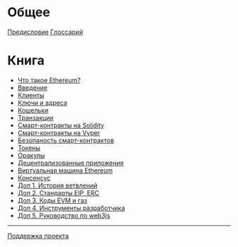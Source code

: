 # Общее

[Предисловие](./1_предисловие.md)
[Глоссарий](./2_глоссарий.md)

# Книга

- [Что такое Ethereum?](./kniga/что_такое_ethereum.md)
- [Введение](./kniga/введение.md)
- [Клиенты](./kniga/клиенты.md)
- [Ключи и адреса](./kniga/ключи_и_адреса.md)
- [Кошельки](./kniga/кошельки.md)
- [Транзакции](./kniga/транзакции.md)
- [Смарт-контракты на Solidity](./kniga/смарт_контракты_на_solidity.md)
- [Смарт-контракты на Vyper]()
- [Безопаность смарт-контрактов](./kniga/безопаность_смарт_контрактов.md)
- [Токены](./kniga/токены.md)
- [Оракулы](./kniga/оракулы.md)
- [Децентрализованные приложения](./kniga/децентрализованные_приложения.md)
- [Виртуальная машина Ethereum](./kniga/виртуальная_машина_ethereum.md)
- [Консенсус](./kniga/консенсус.md)
- [Доп 1. История ветвлений]()
- [Доп 2. Стандарты EIP, ERC]()
- [Доп 3. Коды EVM и газ](./kniga/дополнение_3_коды_evm_и_gas.md)
- [Доп 4. Инструменты разработчика]()
- [Доп 5. Руководство по web3js]()

-----------

[Поддержка проекта](./support.md)